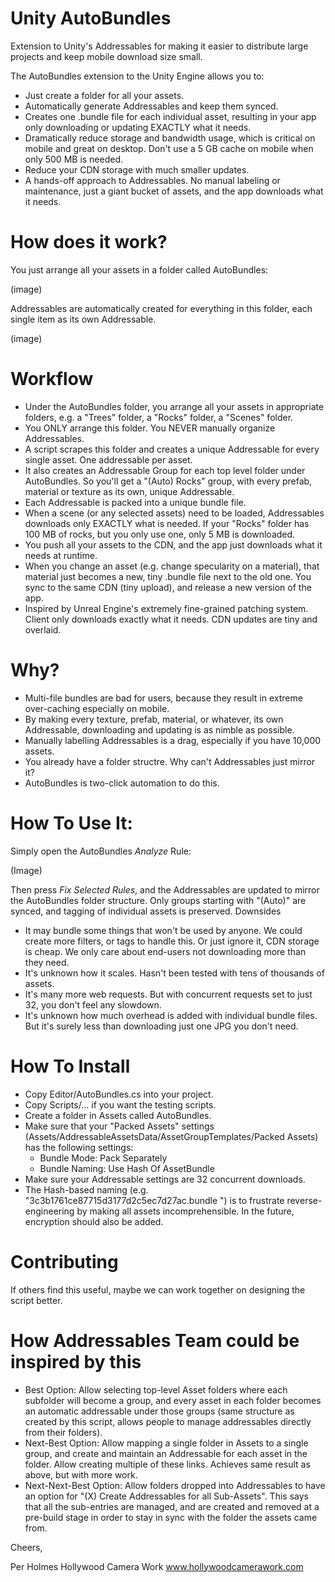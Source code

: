# Unity AutoBundles
Extension to Unity's Addressables for making it easier to distribute large projects and keep mobile download size small.

The AutoBundles extension to the Unity Engine allows you to:

* Just create a folder for all your assets.
* Automatically generate Addressables and keep them synced.
* Creates one .bundle file for each individual asset, resulting in your app only downloading or updating EXACTLY what it needs.
* Dramatically reduce storage and bandwidth usage, which is critical on mobile and great on desktop. Don't use a 5 GB cache on mobile when only 500 MB is needed.
* Reduce your CDN storage with much smaller updates.
* A hands-off approach to Addressables. No manual labeling or maintenance, just a giant bucket of assets, and the app downloads what it needs.

# How does it work?

You just arrange all your assets in a folder called AutoBundles:

(image)

Addressables are automatically created for everything in this folder, each single item as its own Addressable.

(image)

# Workflow

* Under the AutoBundles folder, you arrange all your assets in appropriate folders, e.g. a "Trees" folder, a "Rocks" folder, a "Scenes" folder.
* You ONLY arrange this folder. You NEVER manually organize Addressables.
* A script scrapes this folder and creates a unique Addressable for every single asset. One addressable per asset.
* It also creates an Addressable Group for each top level folder under AutoBundles. So you'll get a "(Auto) Rocks" group, with every prefab, material or texture as its own, unique Addressable.
* Each Addressable is packed into a unique bundle file.
* When a scene (or any selected assets) need to be loaded, Addressables downloads only EXACTLY what is needed. If your "Rocks" folder has 100 MB of rocks, but you only use one, only 5 MB is downloaded.
* You push all your assets to the CDN, and the app just downloads what it needs at runtime.
* When you change an asset (e.g. change specularity on a material), that material just becomes a new, tiny .bundle file next to the old one. You sync to the same CDN (tiny upload), and release a new version of the app.
* Inspired by Unreal Engine's extremely fine-grained patching system. Client only downloads exactly what it needs. CDN updates are tiny and overlaid.

# Why?

* Multi-file bundles are bad for users, because they result in extreme over-caching especially on mobile.
* By making every texture, prefab, material, or whatever, its own Addressable, downloading and updating is as nimble as possible.
* Manually labelling Addressables is a drag, especially if you have 10,000 assets.
* You already have a folder structre. Why can't Addressables just mirror it?
* AutoBundles is two-click automation to do this.

# How To Use It:

Simply open the AutoBundles *Analyze* Rule:
 
(Image)
 
Then press *Fix Selected Rules*, and the Addressables are updated to mirror the AutoBundles folder structure. Only groups starting with "(Auto)" are synced, and tagging of individual assets is preserved.
Downsides

* It may bundle some things that won't be used by anyone. We could create more filters, or tags to handle this. Or just ignore it, CDN storage is cheap. We only care about end-users not downloading more than they need.
* It's unknown how it scales. Hasn't been tested with tens of thousands of assets.
* It's many more web requests. But with concurrent requests set to just 32, you don't feel any slowdown.
* It's unknown how much overhead is added with individual bundle files. But it's surely less than downloading just one JPG you don't need.

# How To Install

* Copy Editor/AutoBundles.cs into your project.
* Copy Scripts/… if you want the testing scripts.
* Create a folder in Assets called AutoBundles.
* Make sure that your "Packed Assets" settings (Assets/AddressableAssetsData/AssetGroupTemplates/Packed Assets) has the following settings:
  * Bundle Mode: Pack Separately
  * Bundle Naming: Use Hash Of AssetBundle
* Make sure your Addressable settings are 32 concurrent downloads.
* The Hash-based naming (e.g. "3c3b1761ce87715d3177d2c5ec7d27ac.bundle ") is to frustrate reverse-engineering by making all assets incomprehensible. In the future, encryption should also be added.

# Contributing

If others find this useful, maybe we can work together on designing the script better.

# How Addressables Team could be inspired by this

* Best Option: Allow selecting top-level Asset folders where each subfolder will become a group, and every asset in each folder becomes an automatic addressable under those groups (same structure as created by this script, allows people to manage addressables directly from their folders).
* Next-Best Option: Allow mapping a single folder in Assets to a single group, and create and maintain an Addressable for each asset in the folder. Allow creating multiple of these links. Achieves same result as above, but with more work.
* Next-Next-Best Option: Allow folders dropped into Addressables to have an option for "(X) Create Addressables for all Sub-Assets". This says that all the sub-entries are managed, and are created and removed at a pre-build stage in order to stay in sync with the folder the assets came from.

Cheers,

Per Holmes
Hollywood Camera Work
www.hollywoodcamerawork.com


